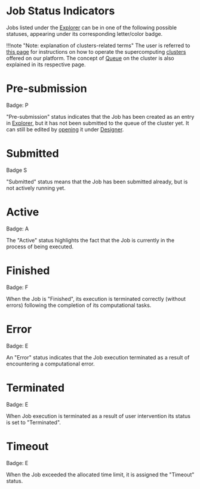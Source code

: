 # Job Status Indicators

Jobs listed under the [Explorer](ui/explorer.md) can be in one of the following possible statuses, appearing under its corresponding letter/color badge.

!!!note "Note: explanation of clusters-related terms"
    The user is referred to [this page](/infrastructure/ui/compute.md) for instructions on how to operate the supercomputing [clusters](/pricing/service-levels.md#clusters-and-premium-hardware) offered on our platform. The concept of [Queue](/infrastructure/resource/queues.md) on the  cluster is also explained in its respective page.

# Pre-submission

Badge: <span class="btn badge b-info border-50">P</span>

"Pre-submission" status indicates that the Job has been created as an entry in [Explorer](ui/explorer.md), but it has not been submitted to the queue of the cluster yet. It can still be edited by [opening](/entities-general/actions/open-edit.md) it under [Designer](/jobs-designer/overview.md).

# Submitted 

 Badge <span class="btn badge b-primary border-50">S</span>
 
 "Submitted" status means that the Job has been submitted already, but is not actively running yet.

# Active

Badge: <span class="btn badge b-warning border-50">A</span>

The "Active" status highlights the fact that the Job is currently in the process of being executed.

# Finished

Badge: <span class="btn badge b-success border-50">F</span>

When the Job is "Finished", its execution is terminated correctly (without errors) following the completion of its computational tasks.

# Error

Badge: <span class="btn badge b-danger border-50">E</span>

An "Error" status indicates that the Job execution terminated as a result of encountering a computational error.

# Terminated

Badge: <span class="btn badge b-default border-50">E</span>

When Job execution is terminated as a result of user intervention its status is set to "Terminated".

# Timeout

Badge: <span class="btn badge b-black border-50">E</span>

When the Job exceeded the allocated time limit, it is assigned the "Timeout" status.
